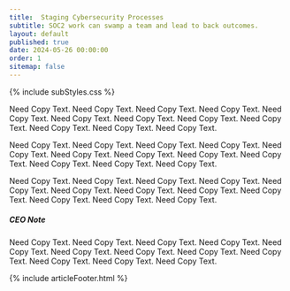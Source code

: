 ```yaml
---
title:  Staging Cybersecurity Processes
subtitle: SOC2 work can swamp a team and lead to back outcomes.
layout: default
published: true
date: 2024-05-26 00:00:00
order: 1
sitemap: false
---
```


{% include subStyles.css %}

Need Copy Text. Need Copy Text. Need Copy Text. Need Copy Text. Need Copy Text. Need Copy Text.
Need Copy Text. Need Copy Text. Need Copy Text. Need Copy Text. Need Copy Text. Need Copy Text.

Need Copy Text. Need Copy Text. Need Copy Text. Need Copy Text. Need Copy Text. Need Copy Text.
Need Copy Text. Need Copy Text. Need Copy Text. Need Copy Text. Need Copy Text. Need Copy Text.

Need Copy Text. Need Copy Text. Need Copy Text. Need Copy Text. Need Copy Text. Need Copy Text.
Need Copy Text. Need Copy Text. Need Copy Text. Need Copy Text. Need Copy Text. Need Copy Text.

<div class="tech-note">
    <h5>
        CEO Note
    </h5>
    <p>
        Need Copy Text. Need Copy Text. Need Copy Text. Need Copy Text. Need Copy Text. Need Copy Text.
        Need Copy Text. Need Copy Text. Need Copy Text. Need Copy Text. Need Copy Text. Need Copy Text.
    </p>
</div>

{% include articleFooter.html %}
